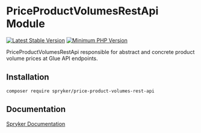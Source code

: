 # PriceProductVolumesRestApi Module
[![Latest Stable Version](https://poser.pugx.org/spryker/price-product-volumes-rest-api/v/stable.svg)](https://packagist.org/packages/spryker/price-product-volumes-rest-api)
[![Minimum PHP Version](https://img.shields.io/badge/php-%3E%3D%207.4-8892BF.svg)](https://php.net/)

PriceProductVolumesRestApi responsible for abstract and concrete product volume prices at Glue API endpoints.

## Installation

```
composer require spryker/price-product-volumes-rest-api
```

## Documentation

[Spryker Documentation](https://docs.spryker.com)
